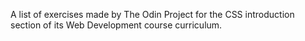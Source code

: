 A list of exercises made by The Odin Project for the CSS introduction section of its Web Development course curriculum.